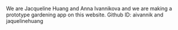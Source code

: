 We are Jacqueline Huang and Anna Ivannikova and we are making a prototype gardening app on this website.
Github ID: aivannik and jaquelinehuang